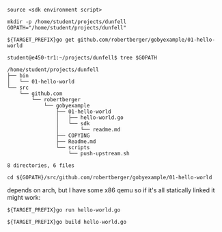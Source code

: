 ```
source <sdk environment script>
```
```
mkdir -p /home/student/projects/dunfell
GOPATH="/home/student/projects/dunfell"
```
```
${TARGET_PREFIX}go get github.com/robertberger/gobyexample/01-hello-world
```

```
student@e450-tr1:~/projects/dunfell$ tree $GOPATH
```
```
/home/student/projects/dunfell
├── bin
│   └── 01-hello-world
└── src
    └── github.com
        └── robertberger
            └── gobyexample
                ├── 01-hello-world
                │   ├── hello-world.go
                │   └── sdk
                │       └── readme.md
                ├── COPYING
                ├── Readme.md
                └── scripts
                    └── push-upstream.sh

8 directories, 6 files
```
```
cd ${GOPATH}/src/github.com/robertberger/gobyexample/01-hello-world
```
depends on arch, but I have some x86 qemu so if it's all statically linked it might work:
```
${TARGET_PREFIX}go run hello-world.go
```
```
${TARGET_PREFIX}go build hello-world.go
```
